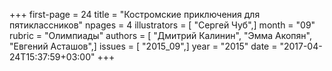 +++
first-page = 24
title = "Костромские приключения для пятиклассников"
npages = 4
illustrators = [ "Сергей Чуб",]
month = "09"
rubric = "Олимпиады"
authors = [ "Дмитрий Калинин", "Эмма Акопян", "Евгений Асташов",]
issues = [ "2015_09",]
year = "2015"
date = "2017-04-24T15:37:59+03:00"
+++
